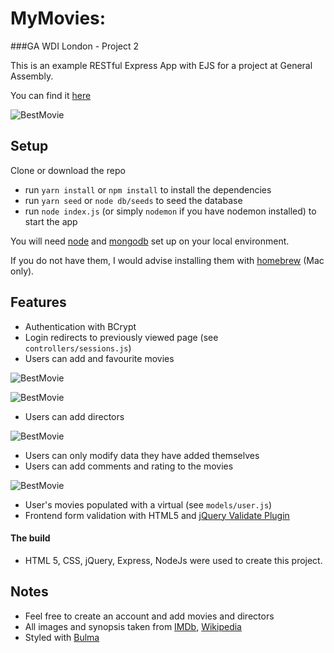 # MyMovies:
###GA WDI London - Project 2

This is an example RESTful Express App with EJS for a project at General Assembly.

You can find it [here](https://mycollectionmovies.herokuapp.com/)

![BestMovie](https://user-images.githubusercontent.com/20437891/30335930-7f07ee42-97db-11e7-8466-51855bbca997.png)

## Setup

Clone or download the repo

- run `yarn install` or `npm install` to install the dependencies
- run `yarn seed` or `node db/seeds` to seed the database
- run `node index.js` (or simply `nodemon` if you have nodemon installed) to start the app

You will need [node](https://nodejs.org/) and [mongodb](https://www.mongodb.com/) set up on your local environment.

If you do not have them, I would advise installing them with [homebrew](https://brew.sh/) (Mac only).

## Features

- Authentication with BCrypt
- Login redirects to previously viewed page (see `controllers/sessions.js`)
- Users can add and favourite movies

![BestMovie](https://user-images.githubusercontent.com/20437891/30336323-bf94103e-97dc-11e7-8989-b98c4142b4b3.png)

![BestMovie](https://user-images.githubusercontent.com/20437891/30336425-132ce3ba-97dd-11e7-8128-b61044a67d44.png)

- Users can add directors

![BestMovie](https://user-images.githubusercontent.com/20437891/30336371-e52ee2a6-97dc-11e7-8470-5a93f61a5da7.png)

- Users can only modify data they have added themselves
- Users can add comments and rating to the movies

![BestMovie](https://user-images.githubusercontent.com/20437891/30336479-2fc40e2c-97dd-11e7-8970-d3c9acc4cc4c.png)

- User's movies populated with a virtual (see `models/user.js`)
- Frontend form validation with HTML5 and [jQuery Validate Plugin](https://jqueryvalidation.org/)

#### The build

* HTML 5, CSS, jQuery, Express, NodeJs were used to create this project. 
 
## Notes

- Feel free to create an account and add movies and directors
- All images and synopsis taken from [IMDb](http://www.imdb.com/?ref_=nv_home), [Wikipedia](https://en.wikipedia.org/wiki/Main_Page)
- Styled with [Bulma](http://bulma.io/)
